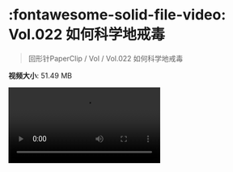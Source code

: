 # :fontawesome-solid-file-video: Vol.022 如何科学地戒毒

> 回形针PaperClip / Vol / Vol.022 如何科学地戒毒

**视频大小**: 51.49 MB

<div class="video"><video src="https://file.hsyhx.top/archive/回形针PaperClip/Vol/Vol.022 如何科学地戒毒.mp4" controls preload>🤔 您的浏览器不支持 video 标签</video></div>